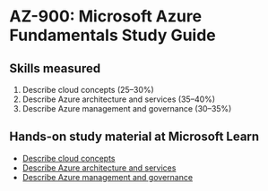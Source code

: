# AZ-900: Microsoft Azure Fundamentals Study Guide

## Skills measured

1. Describe cloud concepts (25–30%)
2. Describe Azure architecture and services (35–40%)
3. Describe Azure management and governance (30–35%)

## Hands-on study material at Microsoft Learn

* [Describe cloud concepts](https://learn.microsoft.com/en-us/training/paths/microsoft-azure-fundamentals-describe-cloud-concepts/)
* [Describe Azure architecture and services](https://learn.microsoft.com/en-us/training/paths/azure-fundamentals-describe-azure-architecture-services/)
* [Describe Azure management and governance](https://learn.microsoft.com/en-us/training/paths/describe-azure-management-governance/)
